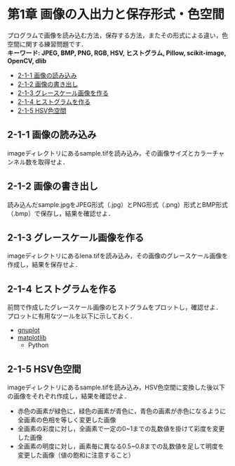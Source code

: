 # 第1章 画像の入出力と保存形式・色空間

プログラムで画像を読み込む方法，保存する方法，またその形式による違い，色空間に関する練習問題です．  
__キーワード: JPEG, BMP, PNG, RGB, HSV, ヒストグラム, Pillow, scikit-image, OpenCV, dlib__

- [2-1-1 画像の読み込み](#imread)
- [2-1-2 画像の書き出し](#imsave)
- [2-1-3 グレースケール画像を作る](#gray)
- [2-1-4 ヒストグラムを作る](#hist)
- [2-1-5 HSV色空間](#hsv)

## <a name ="imread">2-1-1 画像の読み込み
imageディレクトリにあるsample.tifを読み込み，その画像サイズとカラーチャンネル数を取得せよ．

## <a name ="imsave">2-1-2 画像の書き出し
読み込んだsample.jpgをJPEG形式（.jpg）とPNG形式（.png）形式とBMP形式（.bmp）で保存し，結果を確認せよ．

## <a name ="gray">2-1-3 グレースケール画像を作る
imageディレクトリにあるlena.tifを読み込み，その画像のグレースケール画像を作成し，結果を保存せよ．

## <a name ="hist">2-1-4 ヒストグラムを作る
前問で作成したグレースケール画像のヒストグラムをプロットし，確認せよ．  
プロットに有用なツールを以下に示しておく．  
- [gnuplot](http://www.gnuplot.info/)
- [matplotlib](http://matplotlib.org/)
    - Python

## <a name ="hsv">2-1-5 HSV色空間
imageディレクトリにあるsample.tifを読み込み，HSV色空間に変換した後以下の画像をそれぞれ作成し，結果を確認せよ．  
- 赤色の画素が緑色に，緑色の画素が青色に，青色の画素が赤色になるように全画素の色相を等しく変更した画像
- 全画素の彩度に対し，全画素で一定の0~1までの乱数値を掛けて彩度を変更した画像
- 全画素の明度に対し，画素毎に異なる0.5~0.8までの乱数値を足して明度を変更した画像（値の飽和に注意すること）
